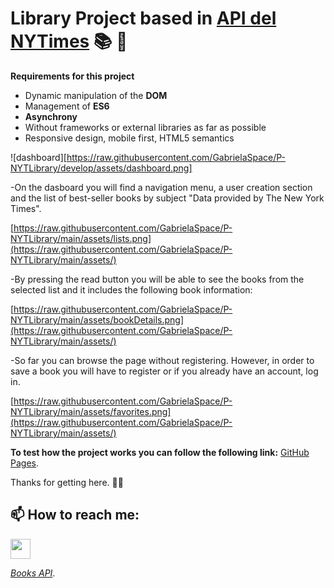 # Library Project based in  [API del NYTimes](https://developer.nytimes.com/apis)  :books: :book:

**Requirements for this project**
- Dynamic manipulation of the **DOM**
- Management of **ES6**
- **Asynchrony**
- Without frameworks or external libraries as far as possible
- Responsive design, mobile first, HTML5 semantics

![dashboard][https://raw.githubusercontent.com/GabrielaSpace/P-NYTLibrary/develop/assets/dashboard.png]

-On the dasboard you will find a navigation menu, a user creation section and the list of best-seller books by subject "Data provided by The New York Times".

[https://raw.githubusercontent.com/GabrielaSpace/P-NYTLibrary/main/assets/lists.png](https://raw.githubusercontent.com/GabrielaSpace/P-NYTLibrary/main/assets/)

-By pressing the read button you will be able to see the books from the selected list and it includes the following book information:

[https://raw.githubusercontent.com/GabrielaSpace/P-NYTLibrary/main/assets/bookDetails.png](https://raw.githubusercontent.com/GabrielaSpace/P-NYTLibrary/main/assets/)

-So far you can browse the page without registering. However, in order to save a book you will have to register or if you already have an account, log in.

[https://raw.githubusercontent.com/GabrielaSpace/P-NYTLibrary/main/assets/favorites.png](https://raw.githubusercontent.com/GabrielaSpace/P-NYTLibrary/main/assets/)

**To test how the project works you can follow the following link:**
[GitHub Pages](https://pages.github.com/).

Thanks for getting here. 	:handshake::sparkling_heart:


## 📫 How to reach me:
<p align="left"><a href="https://www.github.com/GabrielaSpace" target="_blank" rel="noreferrer"><img src="https://raw.githubusercontent.com/GabrielaSpace/readme-generator/main/public/icons/socials/github.svg" width="32" height="32" /></a></p>


*[Books API](https://developer.nytimes.com/docs/books-product/1/overview)*.
